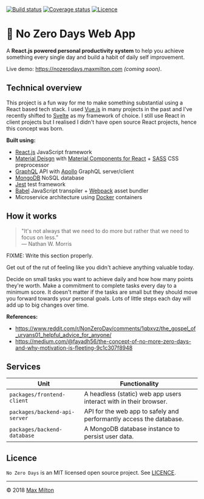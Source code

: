 <!-- markdownlint-disable first-line-h1 -->

<!-- [![Build status](https://img.shields.io/travis/MaxMilton/no-zero-days.svg)](https://travis-ci.com/MaxMilton/no-zero-days) -->
[![Build status](https://travis-ci.com/MaxMilton/react.js-no-zero-days.svg?branch=master)](https://travis-ci.com/MaxMilton/no-zero-days)
[![Coverage status](https://img.shields.io/codecov/c/github/MaxMilton/no-zero-days.svg)](https://codecov.io/gh/MaxMilton/no-zero-days)
[![Licence](https://img.shields.io/github/license/MaxMilton/no-zero-days.svg)](https://github.com/MaxMilton/no-zero-days/blob/master/LICENCE)

# 💪 No Zero Days Web App

A **React.js powered personal productivity system** to help you achieve something every single day and build a habit of daily self improvement.

Live demo: <https://nozerodays.maxmilton.com> _(coming soon)_.

<!-- TODO: Add preview screenshot image -->

## Technical overview

This project is a fun way for me to make something substantial using a React based tech stack. I used [Vue.js](https://vuejs.org/) in many projects in the past and I've recently shifted to [Svelte](https://svelte.technology/guide) as my framework of choice. I still use React in client projects but I realised I didn't have open source React projects, hence this concept was born.

**Built using:**

* [React.js](https://reactjs.org/) JavaScript framework
* [Material Deisgn](https://material.io) with [Material Components for React](https://github.com/material-components/material-components-web-react) + [SASS](https://sass-lang.com) CSS preprocessor
* [GraphQL](https://graphql.org/) API with [Apollo](https://www.apollographql.com/) GraphQL server/client
* [MongoDB](https://www.mongodb.com/) NoSQL database
* [Jest](http://jestjs.io) test framework
* [Babel](https://babeljs.io) JavaScript transpiler + [Webpack](https://webpack.js.org) asset bundler
* Microservice architecture using [Docker](https://www.docker.com) containers

<!-- TODO: Add a section about techniques, optimisations (e.g. compile time optimisation with graphql.macro), etc. -->

## How it works

> "It's not always that we need to do more but rather that we need to focus on less."  
> — Nathan W. Morris

FIXME: Write this section properly.

Get out of the rut of feeling like you didn't achieve anything valuable today.

<!-- TODO: Maybe break this into short steps -->
<!-- TODO: Add example images -->

Decide on small tasks you want to achieve daily and how how many points they're worth. Make a commitment to complete tasks every day to a minimum score. It doesn't matter if the tasks are small but they should move you forward towards your personal goals. Lots of little steps each day will add up to big changes over time.

**References:**

* <https://www.reddit.com/r/NonZeroDay/comments/1qbxvz/the_gospel_of_uryans01_helpful_advice_for_anyone/>
* <https://medium.com/@fayadh56/the-concept-of-no-more-zero-days-and-why-motivation-is-fleeting-9c1c307f8948>

## Services

Unit | Functionality
--|--
`packages/frontend-client` | A headless (static) web app users interact with in their browser.
`packages/backend-api-server` | API for the web app to safely and performantly access the database.
`packages/backend-database` | A MongoDB database instance to persist user data.

## Licence

`No Zero Days` is an MIT licensed open source project. See [LICENCE](https://github.com/MaxMilton/no-zero-days/blob/master/LICENCE).

-----

© 2018 [Max Milton](https://maxmilton.com)
